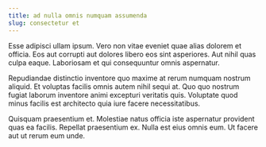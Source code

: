 ```yaml
---
title: ad nulla omnis numquam assumenda
slug: consectetur et
---
```


Esse adipisci ullam ipsum. Vero non vitae eveniet quae alias dolorem et officia. Eos aut corrupti aut dolores libero eos sint asperiores. Aut nihil quas culpa eaque. Laboriosam et qui consequuntur omnis aspernatur.

Repudiandae distinctio inventore quo maxime at rerum numquam nostrum aliquid. Et voluptas facilis omnis autem nihil sequi at. Quo quo nostrum fugiat laborum inventore animi excepturi veritatis quis. Voluptate quod minus facilis est architecto quia iure facere necessitatibus.

Quisquam praesentium et. Molestiae natus officia iste aspernatur provident quas ea facilis. Repellat praesentium ex. Nulla est eius omnis eum. Ut facere aut ut rerum eum unde.
